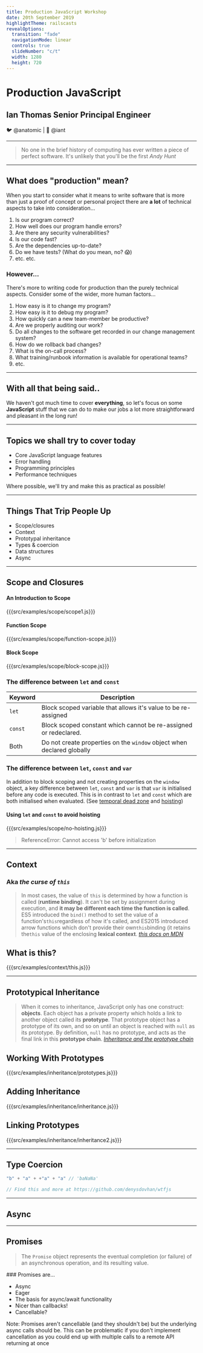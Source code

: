 ```yaml
---
title: Production JavaScript Workshop
date: 20th September 2019
highlightTheme: railscasts
revealOptions:
  transition: "fade"
  navigationMode: linear
  controls: true
  slideNumber: "c/t"
  width: 1280
  height: 720
---
```


<!-- .slide: class="title-slide" -->

# Production JavaScript

## Ian Thomas **Senior Principal Engineer**

:bird: @anatomic | :office: @iant

<!-- .slide: data-background="https://media.giphy.com/media/2UJahanu04M5G/giphy.gif" data-background-opacity="0.2" -->

---

<!-- .slide: data-background-opacity="0.2" data-background="https://images.unsplash.com/photo-1555949963-ff9fe0c870eb" -->

> No one in the brief history of computing has ever written a piece of perfect software. It's unlikely that you'll be the first
> <cite>Andy Hunt</cite>

---

## What does "production" mean?

<!--v-->

When you start to consider what it means to write software that is more than just a proof of concept or personal project there are **a lot** of technical aspects to take into consideration...

<!--v-->

1. Is our program correct?
2. How well does our program handle errors?
3. Are there any security vulnerabilities?
4. Is our code fast?
5. Are the dependencies up-to-date?
6. Do we have tests? (What do you mean, no? :scream:)
7. etc. etc.

<!--v-->

### However...

<!--v-->

There's more to writing code for production than the purely technical aspects. Consider some of the wider, more human factors...

<!--v-->

1. How easy is it to change my program?
2. How easy is it to debug my program?
3. How quickly can a new team-member be productive?
4. Are we properly auditing our work?
5. Do all changes to the software get recorded in our change management system?
6. How do we rollback bad changes?
7. What is the on-call process?
8. What training/runbook information is available for operational teams?
9. etc.

---

## With all that being said..

We haven't got much time to cover **everything**, so let's focus on some **JavaScript** stuff that we can do to make our jobs a lot more straightforward and pleasant in the long run!

---

## Topics we shall try to cover today

- Core JavaScript language features
- Error handling
- Programming principles
- Performance techniques

Where possible, we'll try and make this as practical as possible! <!-- .element: class="fragment text-center" -->

---

## Things That Trip People Up

- Scope/closures
- Context
- Prototypal inheritance
- Types & coercion
- Data structures
- Async

---

## Scope and Closures

<!--v-->

#### An Introduction to Scope

{{{src/examples/scope/scope1.js}}}

<!--v-->

#### Function Scope

{{{src/examples/scope/function-scope.js}}}

<!--v-->

#### Block Scope

{{{src/examples/scope/block-scope.js}}}

<!--v-->

### The difference between `let` and `const`

| Keyword | Description                                                            |
| ------- | ---------------------------------------------------------------------- |
| `let`   | Block scoped variable that allows it's value to be re-assigned         |
| `const` | Block scoped constant which cannot be re-assigned or redeclared.       |
| Both    | Do not create properties on the `window` object when declared globally |

<!--v-->

### The difference between `let`, `const` and `var`

In addition to block scoping and not creating properties on the `window` object, a key difference between `let`, `const` and `var` is that `var` is initialised before any code is executed. This is in contrast to `let` and `const` which are both initialised when evaluated. (See [temporal dead zone](https://developer.mozilla.org/en-US/docs/Web/JavaScript/Reference/Statements/let#Temporal_dead_zone) and [hoisting](https://developer.mozilla.org/en-US/docs/Web/JavaScript/Reference/Statements/var#var_hoisting))

<!--v-->

#### Using `let` and `const` to avoid hoisting

{{{src/examples/scope/no-hoisting.js}}}

<!--v-->

> ReferenceError: Cannot access 'b' before initialization

---

## Context

<h3 class="fragment">Aka <em>the curse of <code>this</code></em></h3>

<!--v-->

> In most cases, the value of `this` is determined by how a function is called (**runtime binding**). It can't be set by assignment during execution, and **it may be different each time the function is called**. ES5 introduced the `bind()` method to set the value of a function's`this`regardless of how it's called, and ES2015 introduced arrow functions which don't provide their own`this`binding (it retains the`this` value of the enclosing **lexical context**.
> <cite>[this docs on MDN](https://developer.mozilla.org/en-US/docs/Web/JavaScript/Reference/Operators/this)</cite>

<!--v-->

## What is this?

{{{src/examples/context/this.js}}}

---

## Prototypical Inheritance

<!--v-->

> When it comes to inheritance, JavaScript only has one construct: **objects**. Each object has a private property which holds a link to another object called its **prototype**. That prototype object has a prototype of its own, and so on until an object is reached with `null` as its prototype. By definition, `null` has no prototype, and acts as the final link in this **prototype chain**.
> <cite>[Inheritance and the prototype chain](https://developer.mozilla.org/en-US/docs/Web/JavaScript/Inheritance_and_the_prototype_chain)</cite>

<!--v-->

## Working With Prototypes

{{{src/examples/inheritance/prototypes.js}}}

<!--v-->

## Adding Inheritance

{{{src/examples/inheritance/inheritance.js}}}

<!--v-->

## Linking Prototypes

{{{src/examples/inheritance/inheritance2.js}}}

---

## Type Coercion

```JavaScript
"b" + "a" + +"a" + "a" // 'baNaNa'

// Find this and more at https://github.com/denysdovhan/wtfjs
```

---

## Async

---

## Promises

<!--v-->

> The `Promise` object represents the eventual completion (or failure) of an asynchronous operation, and its resulting value.

<!--v-->

### Promises are...

- Async <!-- .element: class="fragment" -->
- Eager <!-- .element: class="fragment" -->
- The basis for async/await functionality <!-- .element: class="fragment" -->
- Nicer than callbacks! <!-- .element: class="fragment" -->
- Cancellable? <!-- .element: class="fragment" -->

Note: Promises aren't cancellable (and they shouldn't be) but the underlying async calls should be. This can be problematic if you don't implement cancellation as you could end up with multiple calls to a remote API returning at once
